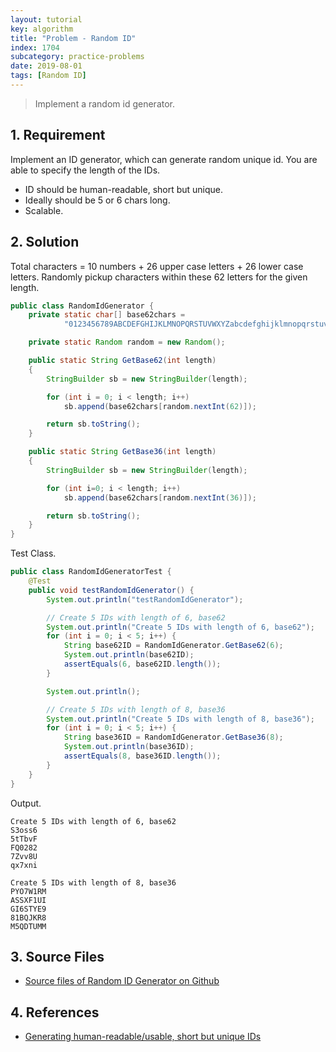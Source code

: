 ```yaml
---
layout: tutorial
key: algorithm
title: "Problem - Random ID"
index: 1704
subcategory: practice-problems
date: 2019-08-01
tags: [Random ID]
---
```


> Implement a random id generator.

## 1. Requirement
Implement an ID generator, which can generate random unique id. You are able to specify the length of the IDs.
* ID should be human-readable, short but unique.
* Ideally should be 5 or 6 chars long.
* Scalable.

## 2. Solution
Total characters = 10 numbers + 26 upper case letters + 26 lower case letters. Randomly pickup characters within these 62 letters for the given length.
```java
public class RandomIdGenerator {
    private static char[] base62chars =
            "0123456789ABCDEFGHIJKLMNOPQRSTUVWXYZabcdefghijklmnopqrstuvwxyz".toCharArray();

    private static Random random = new Random();

    public static String GetBase62(int length)
    {
        StringBuilder sb = new StringBuilder(length);

        for (int i = 0; i < length; i++)
            sb.append(base62chars[random.nextInt(62)]);

        return sb.toString();
    }

    public static String GetBase36(int length)
    {
        StringBuilder sb = new StringBuilder(length);

        for (int i=0; i < length; i++)
            sb.append(base62chars[random.nextInt(36)]);

        return sb.toString();
    }
}
```
Test Class.
```java
public class RandomIdGeneratorTest {
    @Test
    public void testRandomIdGenerator() {
        System.out.println("testRandomIdGenerator");

        // Create 5 IDs with length of 6, base62
        System.out.println("Create 5 IDs with length of 6, base62");
        for (int i = 0; i < 5; i++) {
            String base62ID = RandomIdGenerator.GetBase62(6);
            System.out.println(base62ID);
            assertEquals(6, base62ID.length());
        }

        System.out.println();

        // Create 5 IDs with length of 8, base36
        System.out.println("Create 5 IDs with length of 8, base36");
        for (int i = 0; i < 5; i++) {
            String base36ID = RandomIdGenerator.GetBase36(8);
            System.out.println(base36ID);
            assertEquals(8, base36ID.length());
        }
    }
}
```
Output.
```raw
Create 5 IDs with length of 6, base62
S3oss6
5tTbvF
FQ0282
7Zvv8U
qx7xni

Create 5 IDs with length of 8, base36
PYO7W1RM
ASSXF1UI
GI6STYE9
81BQJKR8
M5QDTUMM
```

## 3. Source Files
* [Source files of Random ID Generator on Github](https://github.com/jojozhuang/practice-problems/tree/master/random-id)

## 4. References
* [Generating human-readable/usable, short but unique IDs](https://stackoverflow.com/questions/9543715/generating-human-readable-usable-short-but-unique-ids)
